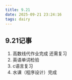 ```yaml
---
title: 9.21
date: 2025-09-21 23:24:16
tags: dairy
---
```


## 9.21记事

1. 高数线代作业完成 还需复习 
2. 英语单词检验
3. c语言复习
4. 水课（程序设计）完成